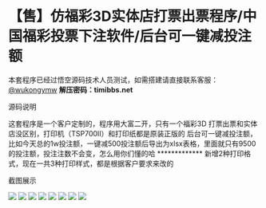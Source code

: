 # 【售】仿福彩3D实体店打票出票程序/中国福彩投票下注软件/后台可一键减投注额

本套程序已经过悟空源码技术人员测试，如需搭建请直接联系客服：[@wukongymw](http://t.me/wukongymw)
**解压密码：timibbs.net**

源码说明

这套程序是一个客户定制的，程序用大富二开，只有一个福彩3D
打票出票和实体店没区别，打印机（TSP700Ⅱ）和打印纸都是原装正版的
后台可一键减投注额，比如今天总的1w投注额，一键减500投注额后导出为xlsx表格，里面就只有9500的投注额，投注注数不会变，怎么用你们懂的哈
\*\*\*\*\*\*\*\*\*\*\*\*\*
新增2种打印格式，现在一共3种打印样式，都是根据客户要求来改的

截图展示

[![](https://wukongymw.com/wp-content/uploads/2023/11/1698854004-ee9cc9d1af11bbe.jpg)](https://wukongymw.com/wp-content/uploads/2023/11/1698854004-ee9cc9d1af11bbe.jpg)
[![](https://wukongymw.com/wp-content/uploads/2023/11/a3dcc5c9513c67a.png)](https://wukongymw.com/wp-content/uploads/2023/11/a3dcc5c9513c67a.png)
[![](https://wukongymw.com/wp-content/uploads/2023/11/ed4323a524dd0fe.png)](https://wukongymw.com/wp-content/uploads/2023/11/ed4323a524dd0fe.png)
[![](https://wukongymw.com/wp-content/uploads/2023/11/1698854079-ffe46aa06d82375.png)](https://wukongymw.com/wp-content/uploads/2023/11/1698854079-ffe46aa06d82375.png)
[![](https://wukongymw.com/wp-content/uploads/2023/11/1698854052-04c5541e9e9f927.png)](https://wukongymw.com/wp-content/uploads/2023/11/1698854052-04c5541e9e9f927.png)
[![](https://wukongymw.com/wp-content/uploads/2023/11/1698854099-6bc25c82a6e854f.png)](https://wukongymw.com/wp-content/uploads/2023/11/1698854099-6bc25c82a6e854f.png)
[![](https://wukongymw.com/wp-content/uploads/2023/11/1698854132-aaa3b12ea1ae58e.png)](https://wukongymw.com/wp-content/uploads/2023/11/1698854132-aaa3b12ea1ae58e.png)
[![](https://wukongymw.com/wp-content/uploads/2023/11/1698854016-139d63a8eb5c061.png)](https://wukongymw.com/wp-content/uploads/2023/11/1698854016-139d63a8eb5c061.png)